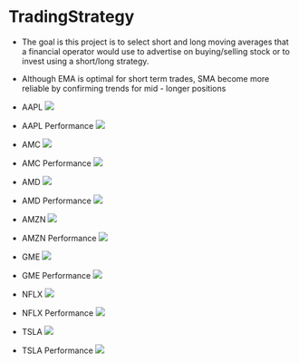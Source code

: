 # TradingStrategy

- The goal is this project is to select short and long moving averages that a financial operator would use to advertise on buying/selling stock or to invest using a short/long strategy.

- Although EMA is optimal for short term trades, SMA become more reliable by confirming trends for mid - longer positions

- AAPL
![](ss/AAPL.JPG)
- AAPL Performance
![](ss/AAPL_gains.JPG)
- AMC
![](ss/AMC.JPG)
- AMC Performance
![](ss/AMC_gains.JPG)
- AMD
![](ss/AMD.JPG)
- AMD Performance
![](ss/AMD_gains.JPG)
- AMZN
![](ss/AMZN.JPG)
- AMZN Performance
![](ss/AMZN_gains.JPG)
- GME
![](ss/GME.JPG)
- GME Performance
![](ss/GME_gains.JPG)
- NFLX
![](ss/NFLX.JPG)
- NFLX Performance
![](ss/NFLX_gains.JPG)
- TSLA
![](ss/TSLA.JPG)
- TSLA Performance
![](ss/TSLA_gains.JPG)

